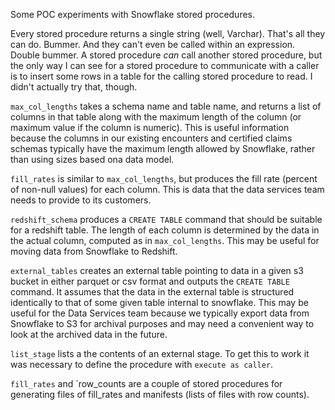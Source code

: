 Some POC experiments with Snowflake stored procedures.

Every stored procedure returns a single string (well, Varchar). That's all they can do.  Bummer. And they can't even be called within an expression.  Double bummer.  A stored procedure *can* call another stored procedure, but the only way I can see for a stored procedure to communicate with a caller  is to insert some rows in a table for the calling stored procedure to read.  I didn't actually try that, though.


`max_col_lengths` takes a schema name and table name, and returns a list of columns in that table along with the maximum length of the column (or maximum value if the column is numeric).   This is useful information because the columns in our existing encounters and certified claims schemas typically have the maximum length allowed by Snowflake, rather than using sizes based ona data model.

`fill_rates` is similar to `max_col_lengths`, but produces the fill rate (percent of non-null values) for each column.  This is data that the data services team needs to provide to its customers.

`redshift_schema` produces a `CREATE TABLE` command that should be suitable for a redshift table.  The length of each column is determined by the data in the actual column, computed as in `max_col_lengths`.  This may be useful for moving data from Snowflake to Redshift.

`external_tables` creates an external table pointing to data in a given s3 bucket in either parquet or csv format and outputs the `CREATE TABLE` command.  It assumes that the data in the external table is structured identically to that of some given table internal to snowflake.  This may be useful for the Data Services team because we typically export data from Snowflake to S3 for archival purposes and may need a convenient way to look at the archived data in the future.

`list_stage` lists a the contents of an external stage.  To get this to work it was necessary to define the procedure with `execute as caller`.

`fill_rates` and `row_counts are a couple of stored procedures for generating files of fill_rates and manifests (lists of files with row counts).



